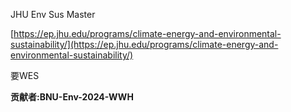 
JHU Env Sus Master

[https://ep.jhu.edu/programs/climate-energy-and-environmental-sustainability/](https://ep.jhu.edu/programs/climate-energy-and-environmental-sustainability/)

要WES

**贡献者:BNU-Env-2024-WWH**